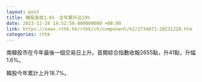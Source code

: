 ```yaml
---
layout: post
title: 韓股高收1.6%　全年累升近19%
date: 2023-12-28 14:52:58.000000000 +08:00
link: https://news.rthk.hk/rthk/ch/component/k2/1734071-20231228.htm
categories: rthk
---
```


南韓股市在今年最後一個交易日上升。首爾綜合指數收報2655點，升41點，升幅1.6%。

韓股今年累計上升18.7%。
